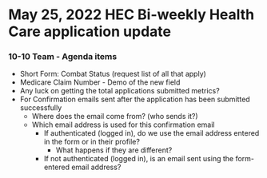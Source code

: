 # May 25, 2022 HEC Bi-weekly Health Care application update

### 10-10 Team - Agenda items
- Short Form: Combat Status (request list of all that apply)
- Medicare Claim Number - Demo of the new field
- Any luck on getting the total applications submitted metrics?
- For Confirmation emails sent after the application has been submitted successfully
     -  Where does the email come from? (who sends it?)
     -  Which email address is used for this confirmation email
          -  If authenticated (logged in), do we use the email address entered in the form or in their profile?
               -  What happens if they are different?
          -  If not authenticated (logged in), is an email sent using the form-entered email address?
